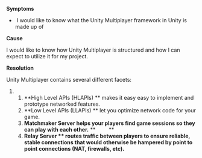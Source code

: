 
        

**Symptoms** 

*    I would like to know what the Unity Multiplayer framework in Unity is made up of

**Cause** 

I would like to know how Unity Multiplayer is structured and how I can expect to utilize it for my project. 

**Resolution** 

Unity Multiplayer contains several different facets:

1.  1.  **High Level APIs (HLAPIs) ** makes it easy easy to implement and prototype networked features.  
    2.  **Low Level APIs (LLAPIs) ** let you optimize network code for your game.
    3.  **Matchmaker Server helps your players find game sessions so they can play with each other.**  **         ** 
    4.  **Relay Server ** routes traffic between players to ensure reliable, stable connections that would otherwise be hampered by point to point connections (NAT, firewalls, etc).** 

      